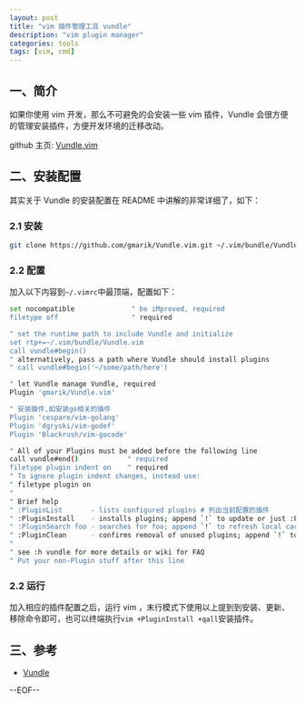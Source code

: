 ```yaml
---
layout: post
title: "vim 插件管理工具 vundle"
description: "vim plugin manager"
categories: tools
tags: [vim, cmd]
---
```


## 一、简介

如果你使用 vim 开发，那么不可避免的会安装一些 vim 插件，Vundle 会很方便的管理安装插件，方便开发环境的迁移改动。

github 主页: [Vundle.vim](https://github.com/gmarik/Vundle.vim)

## 二、安装配置

其实关于 Vundle 的安装配置在 README 中讲解的非常详细了，如下：

### 2.1 安装

``` bash
git clone https://github.com/gmarik/Vundle.vim.git ~/.vim/bundle/Vundle.vim
```

### 2.2 配置

加入以下内容到`~/.vimrc`中最顶端，配置如下：

``` bash
set nocompatible              " be iMproved, required
filetype off                  " required

" set the runtime path to include Vundle and initialize
set rtp+=~/.vim/bundle/Vundle.vim
call vundle#begin()
" alternatively, pass a path where Vundle should install plugins
" call vundle#begin('~/some/path/here')

" let Vundle manage Vundle, required
Plugin 'gmarik/Vundle.vim'

" 安装插件,如安装go相关的插件
Plugin 'cespare/vim-golang'
Plugin 'dgryski/vim-godef'
Plugin 'Blackrush/vim-gocode'

" All of your Plugins must be added before the following line
call vundle#end()            " required
filetype plugin indent on    " required
" To ignore plugin indent changes, instead use:
" filetype plugin on
"
" Brief help
" :PluginList       - lists configured plugins # 列出当前配置的插件
" :PluginInstall    - installs plugins; append `!` to update or just :PluginUpdate # 安装和更新插件
" :PluginSearch foo - searches for foo; append `!` to refresh local cache # 搜索github可用插件
" :PluginClean      - confirms removal of unused plugins; append `!` to auto-approve removal # 清理插件，追加!表示自动确认清除
"
" see :h vundle for more details or wiki for FAQ
" Put your non-Plugin stuff after this line
```

### 2.2 运行

加入相应的插件配置之后，运行 vim ，末行模式下使用以上提到到安装、更新、移除命令即可，也可以终端执行`vim +PluginInstall +qall`安装插件。

## 三、参考

* [Vundle](https://github.com/gmarik/Vundle.vim)

--EOF--
